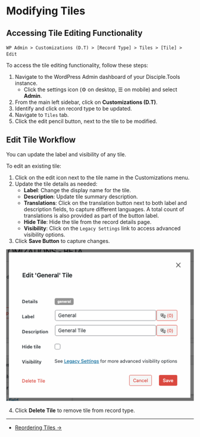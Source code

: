 # Modifying Tiles

## Accessing Tile Editing Functionality

`WP Admin > Customizations (D.T) > [Record Type] > Tiles > [Tile] > Edit`

To access the tile editing functionality, follow these steps:

1. Navigate to the WordPress Admin dashboard of your Disciple.Tools instance.
   - Click the settings icon (⚙️ on desktop, ☰ on mobile) and select **Admin**.
2. From the main left sidebar, click on **Customizations (D.T)**.
3. Identify and click on record type to be updated.
4. Navigate to `Tiles` tab.
5. Click the edit pencil button, next to the tile to be modified.

## Edit Tile Workflow

You can update the label and visibility of any tile.

To edit an existing tile:

1. Click on the edit icon next to the tile name in the Customizations menu.
2. Update the tile details as needed:
   - **Label**: Change the display name for the tile.
   - **Description**: Update tile summary description.
   - **Translations**: Click on the translation button next to both label and description fields, to capture different languages. A total count of translations is also provided as part of the button label.
   - **Hide Tile**: Hide the tile from the record details page.
   - **Visibility**: Click on the `Legacy Settings` link to access advanced visibility options.
3. Click **Save Button** to capture changes.

![Edit Tile Modal](../imgs/tiles/edit-tile-modal.png)

4. Click **Delete Tile** to remove tile from record type.

---

- [Reordering Tiles →](./reordering.md) 